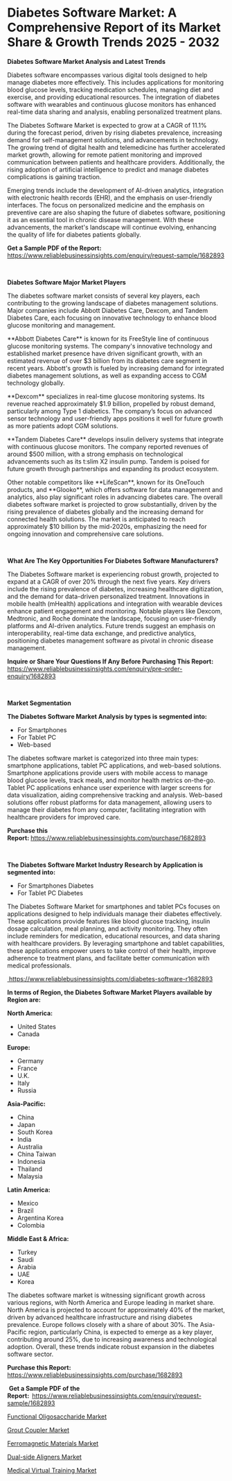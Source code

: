 <p><h1>Diabetes Software Market: A Comprehensive Report of its Market Share & Growth Trends 2025 - 2032</h1></p><p><strong>Diabetes Software Market Analysis and Latest Trends</strong></p>
<p><p>Diabetes software encompasses various digital tools designed to help manage diabetes more effectively. This includes applications for monitoring blood glucose levels, tracking medication schedules, managing diet and exercise, and providing educational resources. The integration of diabetes software with wearables and continuous glucose monitors has enhanced real-time data sharing and analysis, enabling personalized treatment plans.</p><p>The Diabetes Software Market is expected to grow at a CAGR of 11.1% during the forecast period, driven by rising diabetes prevalence, increasing demand for self-management solutions, and advancements in technology. The growing trend of digital health and telemedicine has further accelerated market growth, allowing for remote patient monitoring and improved communication between patients and healthcare providers. Additionally, the rising adoption of artificial intelligence to predict and manage diabetes complications is gaining traction.</p><p>Emerging trends include the development of AI-driven analytics, integration with electronic health records (EHR), and the emphasis on user-friendly interfaces. The focus on personalized medicine and the emphasis on preventive care are also shaping the future of diabetes software, positioning it as an essential tool in chronic disease management. With these advancements, the market's landscape will continue evolving, enhancing the quality of life for diabetes patients globally.</p></p>
<p><strong>Get a Sample PDF of the Report:&nbsp;</strong> <a href="https://www.reliablebusinessinsights.com/enquiry/request-sample/1682893?utm_campaign=1106&utm_medium=2&utm_source=Github&utm_content=ia&utm_term=26032025&utm_id=diabetes-software">https://www.reliablebusinessinsights.com/enquiry/request-sample/1682893</a></p>
<p>&nbsp;</p>
<p><strong>Diabetes Software Major Market Players</strong></p>
<p><p>The diabetes software market consists of several key players, each contributing to the growing landscape of diabetes management solutions. Major companies include Abbott Diabetes Care, Dexcom, and Tandem Diabetes Care, each focusing on innovative technology to enhance blood glucose monitoring and management.</p><p>**Abbott Diabetes Care** is known for its FreeStyle line of continuous glucose monitoring systems. The company's innovative technology and established market presence have driven significant growth, with an estimated revenue of over $3 billion from its diabetes care segment in recent years. Abbott's growth is fueled by increasing demand for integrated diabetes management solutions, as well as expanding access to CGM technology globally.</p><p>**Dexcom** specializes in real-time glucose monitoring systems. Its revenue reached approximately $1.9 billion, propelled by robust demand, particularly among Type 1 diabetics. The company’s focus on advanced sensor technology and user-friendly apps positions it well for future growth as more patients adopt CGM solutions.</p><p>**Tandem Diabetes Care** develops insulin delivery systems that integrate with continuous glucose monitors. The company reported revenues of around $500 million, with a strong emphasis on technological advancements such as its t:slim X2 insulin pump. Tandem is poised for future growth through partnerships and expanding its product ecosystem.</p><p>Other notable competitors like **LifeScan**, known for its OneTouch products, and **Glooko**, which offers software for data management and analytics, also play significant roles in advancing diabetes care. The overall diabetes software market is projected to grow substantially, driven by the rising prevalence of diabetes globally and the increasing demand for connected health solutions. The market is anticipated to reach approximately $10 billion by the mid-2020s, emphasizing the need for ongoing innovation and comprehensive care solutions.</p></p>
<p>&nbsp;</p>
<p><strong>What Are The Key Opportunities For Diabetes Software Manufacturers?</strong></p>
<p><p>The Diabetes Software market is experiencing robust growth, projected to expand at a CAGR of over 20% through the next five years. Key drivers include the rising prevalence of diabetes, increasing healthcare digitization, and the demand for data-driven personalized treatment. Innovations in mobile health (mHealth) applications and integration with wearable devices enhance patient engagement and monitoring. Notable players like Dexcom, Medtronic, and Roche dominate the landscape, focusing on user-friendly platforms and AI-driven analytics. Future trends suggest an emphasis on interoperability, real-time data exchange, and predictive analytics, positioning diabetes management software as pivotal in chronic disease management.</p></p>
<p><strong>Inquire or Share Your Questions If Any Before Purchasing This Report:</strong> <a href="https://www.reliablebusinessinsights.com/enquiry/pre-order-enquiry/1682893?utm_campaign=1106&utm_medium=2&utm_source=Github&utm_content=ia&utm_term=26032025&utm_id=diabetes-software">https://www.reliablebusinessinsights.com/enquiry/pre-order-enquiry/1682893</a></p>
<p>&nbsp;</p>
<p><strong>Market Segmentation</strong></p>
<p><strong>The Diabetes Software Market Analysis by types is segmented into:</strong></p>
<p><ul><li>For Smartphones</li><li>For Tablet PC</li><li>Web-based</li></ul></p>
<p><p>The diabetes software market is categorized into three main types: smartphone applications, tablet PC applications, and web-based solutions. Smartphone applications provide users with mobile access to manage blood glucose levels, track meals, and monitor health metrics on-the-go. Tablet PC applications enhance user experience with larger screens for data visualization, aiding comprehensive tracking and analysis. Web-based solutions offer robust platforms for data management, allowing users to manage their diabetes from any computer, facilitating integration with healthcare providers for improved care.</p></p>
<p><strong>Purchase this Report:&nbsp;</strong><a href="https://www.reliablebusinessinsights.com/purchase/1682893?utm_campaign=1106&utm_medium=2&utm_source=Github&utm_content=ia&utm_term=26032025&utm_id=diabetes-software">https://www.reliablebusinessinsights.com/purchase/1682893</a></p>
<p>&nbsp;</p>
<p><strong>The Diabetes Software Market Industry Research by Application is segmented into:</strong></p>
<p><ul><li>For Smartphones Diabetes</li><li>For Tablet PC Diabetes</li></ul></p>
<p><p>The Diabetes Software Market for smartphones and tablet PCs focuses on applications designed to help individuals manage their diabetes effectively. These applications provide features like blood glucose tracking, insulin dosage calculation, meal planning, and activity monitoring. They often include reminders for medication, educational resources, and data sharing with healthcare providers. By leveraging smartphone and tablet capabilities, these applications empower users to take control of their health, improve adherence to treatment plans, and facilitate better communication with medical professionals.</p></p>
<p><a href="https://www.reliablebusinessinsights.com/diabetes-software-r1682893?utm_campaign=1106&utm_medium=2&utm_source=Github&utm_content=ia&utm_term=26032025&utm_id=diabetes-software">&nbsp;https://www.reliablebusinessinsights.com/diabetes-software-r1682893</a></p>
<p><strong>In terms of Region, the Diabetes Software Market Players available by Region are:</strong></p>
<p>
    <p> <strong> North America: </strong>
        <ul>
            <li>United States</li>
            <li>Canada</li>
        </ul>
        </p> 
    <p> <strong> Europe: </strong>
        <ul>
            <li>Germany</li>
            <li>France</li>
            <li>U.K.</li>
            <li>Italy</li>
            <li>Russia</li>
        </ul>
        </p> 
    <p> <strong> Asia-Pacific: </strong>
        <ul>
            <li>China</li>
            <li>Japan</li>
            <li>South Korea</li>
            <li>India</li>
            <li>Australia</li>
            <li>China Taiwan</li>
            <li>Indonesia</li>
            <li>Thailand</li>
            <li>Malaysia</li>
        </ul>
        </p> 
    <p> <strong> Latin America: </strong>
        <ul>
            <li>Mexico</li>
            <li>Brazil</li>
            <li>Argentina Korea</li>
            <li>Colombia</li>
        </ul>
        </p> 
    <p> <strong> Middle East & Africa: </strong>
        <ul>
            <li>Turkey</li>
            <li>Saudi</li>
            <li>Arabia</li>
            <li>UAE</li>
            <li>Korea</li>
        </ul>
    </p>
    </p>
<p><p>The diabetes software market is witnessing significant growth across various regions, with North America and Europe leading in market share. North America is projected to account for approximately 40% of the market, driven by advanced healthcare infrastructure and rising diabetes prevalence. Europe follows closely with a share of about 30%. The Asia-Pacific region, particularly China, is expected to emerge as a key player, contributing around 25%, due to increasing awareness and technological adoption. Overall, these trends indicate robust expansion in the diabetes software sector.</p></p>
<p><strong>Purchase this Report: </strong><a href="https://www.reliablebusinessinsights.com/purchase/1682893?utm_campaign=1106&utm_medium=2&utm_source=Github&utm_content=ia&utm_term=26032025&utm_id=diabetes-software">https://www.reliablebusinessinsights.com/purchase/1682893</a></p>
<p>&nbsp;<strong>Get a Sample PDF of the Report:&nbsp;&nbsp;</strong><a href="https://www.reliablebusinessinsights.com/enquiry/request-sample/1682893?utm_campaign=1106&utm_medium=2&utm_source=Github&utm_content=ia&utm_term=26032025&utm_id=diabetes-software">https://www.reliablebusinessinsights.com/enquiry/request-sample/1682893</a></p>
<p><strong></strong></p>
<p><p><a href="https://github.com/godekkutero4/Market-Research-Report-List-1/blob/main/functional-oligosaccharide-market.md?utm_campaign=1106&utm_medium=2&utm_source=Github&utm_content=ia&utm_term=26032025&utm_id=diabetes-software">Functional Oligosaccharide Market</a></p><p><a href="https://github.com/abdhsheila7/Market-Research-Report-List-1/blob/main/grout-coupler-market.md?utm_campaign=1106&utm_medium=2&utm_source=Github&utm_content=ia&utm_term=26032025&utm_id=diabetes-software">Grout Coupler Market</a></p><p><a href="https://github.com/dringmurza6r/Market-Research-Report-List-1/blob/main/ferromagnetic-materials-market.md?utm_campaign=1106&utm_medium=2&utm_source=Github&utm_content=ia&utm_term=26032025&utm_id=diabetes-software">Ferromagnetic Materials Market</a></p><p><a href="https://github.com/rjaibiagha/Market-Research-Report-List-1/blob/main/dual-side-aligners-market.md?utm_campaign=1106&utm_medium=2&utm_source=Github&utm_content=ia&utm_term=26032025&utm_id=diabetes-software">Dual-side Aligners Market</a></p><p><a href="https://github.com/rumaskdallys2/Market-Research-Report-List-1/blob/main/medical-virtual-training-market.md?utm_campaign=1106&utm_medium=2&utm_source=Github&utm_content=ia&utm_term=26032025&utm_id=diabetes-software">Medical Virtual Training Market</a></p></p>